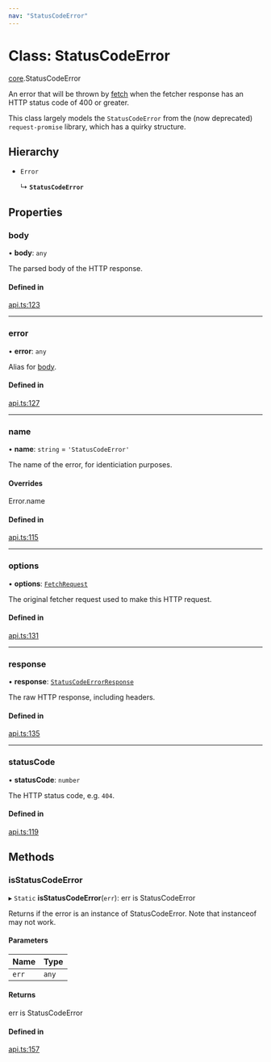 ```yaml
---
nav: "StatusCodeError"
---
```

# Class: StatusCodeError

[core](../modules/core.md).StatusCodeError

An error that will be thrown by [fetch](../interfaces/core.Fetcher.md#fetch) when the fetcher response has an
HTTP status code of 400 or greater.

This class largely models the `StatusCodeError` from the (now deprecated) `request-promise` library,
which has a quirky structure.

## Hierarchy

- `Error`

  ↳ **`StatusCodeError`**

## Properties

### body

• **body**: `any`

The parsed body of the HTTP response.

#### Defined in

[api.ts:123](https://github.com/coda/packs-sdk/blob/main/api.ts#L123)

___

### error

• **error**: `any`

Alias for [body](core.StatusCodeError.md#body).

#### Defined in

[api.ts:127](https://github.com/coda/packs-sdk/blob/main/api.ts#L127)

___

### name

• **name**: `string` = `'StatusCodeError'`

The name of the error, for identiciation purposes.

#### Overrides

Error.name

#### Defined in

[api.ts:115](https://github.com/coda/packs-sdk/blob/main/api.ts#L115)

___

### options

• **options**: [`FetchRequest`](../interfaces/core.FetchRequest.md)

The original fetcher request used to make this HTTP request.

#### Defined in

[api.ts:131](https://github.com/coda/packs-sdk/blob/main/api.ts#L131)

___

### response

• **response**: [`StatusCodeErrorResponse`](../interfaces/core.StatusCodeErrorResponse.md)

The raw HTTP response, including headers.

#### Defined in

[api.ts:135](https://github.com/coda/packs-sdk/blob/main/api.ts#L135)

___

### statusCode

• **statusCode**: `number`

The HTTP status code, e.g. `404`.

#### Defined in

[api.ts:119](https://github.com/coda/packs-sdk/blob/main/api.ts#L119)

## Methods

### isStatusCodeError

▸ `Static` **isStatusCodeError**(`err`): err is StatusCodeError

Returns if the error is an instance of StatusCodeError. Note that instanceof may not work.

#### Parameters

| Name | Type |
| :------ | :------ |
| `err` | `any` |

#### Returns

err is StatusCodeError

#### Defined in

[api.ts:157](https://github.com/coda/packs-sdk/blob/main/api.ts#L157)
